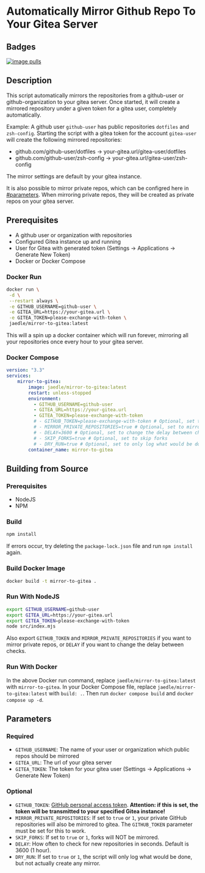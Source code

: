 # Automatically Mirror Github Repo To Your Gitea Server

## Badges

[![image pulls](https://img.shields.io/docker/pulls/jaedle/mirror-to-gitea.svg)](https://cloud.docker.com/repository/docker/jaedle/mirror-to-gitea)

## Description

This script automatically mirrors the repositories from a github-user or github-organization to your gitea server.
Once started, it will create a mirrored repository under a given token for a gitea user, completely automatically.

Example:
A github user `github-user` has public repositories `dotfiles` and `zsh-config`.
Starting the script with a gitea token for the account `gitea-user` will create the following mirrored repositories:

- github.com/github-user/dotfiles &rarr; your-gitea.url/gitea-user/dotfiles
- github.com/github-user/zsh-config &rarr; your-gitea.url/gitea-user/zsh-config

The mirror settings are default by your gitea instance.

It is also possible to mirror private repos, which can be configred here in [#parameters](#parameters). When mirroring private repos, they will be created as private repos on your gitea server.

## Prerequisites

- A github user or organization with repositories
- Configured Gitea instance up and running
- User for Gitea with generated token (Settings -> Applications -> Generate New Token)
- Docker or Docker Compose

### Docker Run

```sh
docker run \
 -d \
 --restart always \
 -e GITHUB_USERNAME=github-user \
 -e GITEA_URL=https://your-gitea.url \
 -e GITEA_TOKEN=please-exchange-with-token \
 jaedle/mirror-to-gitea:latest
```

This will a spin up a docker container which will run forever, mirroring all your repositories once every hour to your gitea server.

### Docker Compose

```yaml
version: "3.3"
services:
    mirror-to-gitea:
        image: jaedle/mirror-to-gitea:latest
        restart: unless-stopped
        environment:
          - GITHUB_USERNAME=github-user
          - GITEA_URL=https://your-gitea.url
          - GITEA_TOKEN=please-exchange-with-token
          # - GITHUB_TOKEN=please-exchange-with-token # Optional, set to mirror private repos
          # - MIRROR_PRIVATE_REPOSITORIES=true # Optional, set to mirror private repos
          # - DELAY=3600 # Optional, set to change the delay between checks (in seconds)
          # - SKIP_FORKS=true # Optional, set to skip forks
          # - DRY_RUN=true # Optional, set to only log what would be done
        container_name: mirror-to-gitea
```
## Building from Source

### Prerequisites
- NodeJS
- NPM

### Build
```sh
npm install
```
If errors occur, try deleting the `package-lock.json` file and run `npm install` again.

### Build Docker Image
```sh
docker build -t mirror-to-gitea .
```

### Run With NodeJS
```sh
export GITHUB_USERNAME=github-user
export GITEA_URL=https://your-gitea.url
export GITEA_TOKEN=please-exchange-with-token
node src/index.mjs
```
Also export `GITHUB_TOKEN` and `MIRROR_PRIVATE_REPOSITORIES` if you want to mirror private repos, or `DELAY` if you want to change the delay between checks.

### Run With Docker
In the above Docker run command, replace `jaedle/mirror-to-gitea:latest` with `mirror-to-gitea`.
In your Docker Compose file, replace `jaedle/mirror-to-gitea:latest` with `build: .`. Then run `docker compose build` and `docker compose up -d`.

## Parameters

### Required
- `GITHUB_USERNAME`: The name of your user or organization which public repos should be mirrored
- `GITEA_URL`: The url of your gitea server
- `GITEA_TOKEN`: The token for your gitea user (Settings -> Applications -> Generate New Token)

### Optional
- `GITHUB_TOKEN`: [GitHub personal access token](https://docs.github.com/en/free-pro-team@latest/github/authenticating-to-github/creating-a-personal-access-token). **Attention: if this is set, the token will be transmitted to your specified Gitea instance!**
- `MIRROR_PRIVATE_REPOSITORIES`: If set to `true` or `1`, your private GitHub repositories will also be mirrored to gitea. The `GITHUB_TOKEN` parameter must be set for this to work.
- `SKIP_FORKS`: If set to `true` or `1`, forks will NOT be mirrored.
- `DELAY`: How often to check for new repositories in seconds. Default is 3600 (1 hour).
- `DRY_RUN`: If set to `true` or `1`, the script will only log what would be done, but not actually create any mirror.

